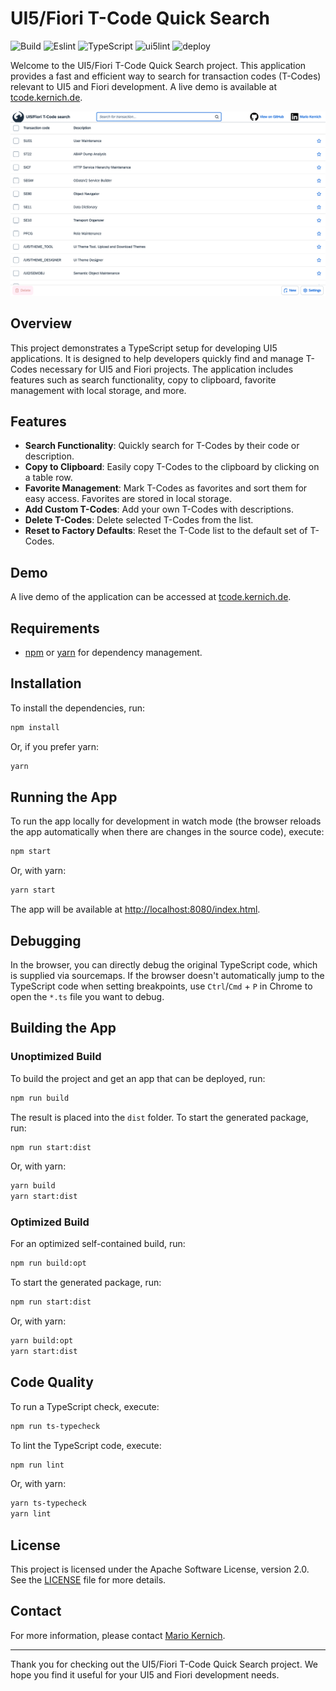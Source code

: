 # UI5/Fiori T-Code Quick Search

![Build](https://github.com/marioke/de.kernich.tcode/actions/workflows/build.yml/badge.svg)
![Eslint](https://github.com/marioke/de.kernich.tcode/actions/workflows/eslint.yml/badge.svg)
![TypeScript](https://github.com/marioke/de.kernich.tcode/actions/workflows/typescript.yml/badge.svg)
![ui5lint](https://github.com/marioke/de.kernich.tcode/actions/workflows/ui5lint.yml/badge.svg)
![deploy](https://github.com/marioke/de.kernich.tcode/actions/workflows/deploy.yml/badge.svg)

Welcome to the UI5/Fiori T-Code Quick Search project. This application provides a fast and efficient way to search for transaction codes (T-Codes) relevant to UI5 and Fiori development. A live demo is available at [tcode.kernich.de](https://tcode.kernich.de).

![Screenshot](screenshot.png)

## Overview

This project demonstrates a TypeScript setup for developing UI5 applications. It is designed to help developers quickly find and manage T-Codes necessary for UI5 and Fiori projects. The application includes features such as search functionality, copy to clipboard, favorite management with local storage, and more.

## Features

- **Search Functionality**: Quickly search for T-Codes by their code or description.
- **Copy to Clipboard**: Easily copy T-Codes to the clipboard by clicking on a table row.
- **Favorite Management**: Mark T-Codes as favorites and sort them for easy access. Favorites are stored in local storage.
- **Add Custom T-Codes**: Add your own T-Codes with descriptions.
- **Delete T-Codes**: Delete selected T-Codes from the list.
- **Reset to Factory Defaults**: Reset the T-Code list to the default set of T-Codes.
  
## Demo

A live demo of the application can be accessed at [tcode.kernich.de](https://tcode.kernich.de).

## Requirements

- [npm](https://www.npmjs.com/) or [yarn](https://yarnpkg.com/) for dependency management.

## Installation

To install the dependencies, run:

```sh
npm install
```

Or, if you prefer yarn:

```sh
yarn
```

## Running the App

To run the app locally for development in watch mode (the browser reloads the app automatically when there are changes in the source code), execute:

```sh
npm start
```

Or, with yarn:

```sh
yarn start
```

The app will be available at [http://localhost:8080/index.html](http://localhost:8080/index.html).

## Debugging

In the browser, you can directly debug the original TypeScript code, which is supplied via sourcemaps. If the browser doesn't automatically jump to the TypeScript code when setting breakpoints, use `Ctrl`/`Cmd` + `P` in Chrome to open the `*.ts` file you want to debug.

## Building the App

### Unoptimized Build

To build the project and get an app that can be deployed, run:

```sh
npm run build
```

The result is placed into the `dist` folder. To start the generated package, run:

```sh
npm run start:dist
```

Or, with yarn:

```sh
yarn build
yarn start:dist
```

### Optimized Build

For an optimized self-contained build, run:

```sh
npm run build:opt
```

To start the generated package, run:

```sh
npm run start:dist
```

Or, with yarn:

```sh
yarn build:opt
yarn start:dist
```

## Code Quality

To run a TypeScript check, execute:

```sh
npm run ts-typecheck
```

To lint the TypeScript code, execute:

```sh
npm run lint
```

Or, with yarn:

```sh
yarn ts-typecheck
yarn lint
```

## License

This project is licensed under the Apache Software License, version 2.0. See the [LICENSE](LICENSE) file for more details.

## Contact

For more information, please contact [Mario Kernich](https://www.linkedin.com/in/mario-kernich/).

---

Thank you for checking out the UI5/Fiori T-Code Quick Search project. We hope you find it useful for your UI5 and Fiori development needs.

